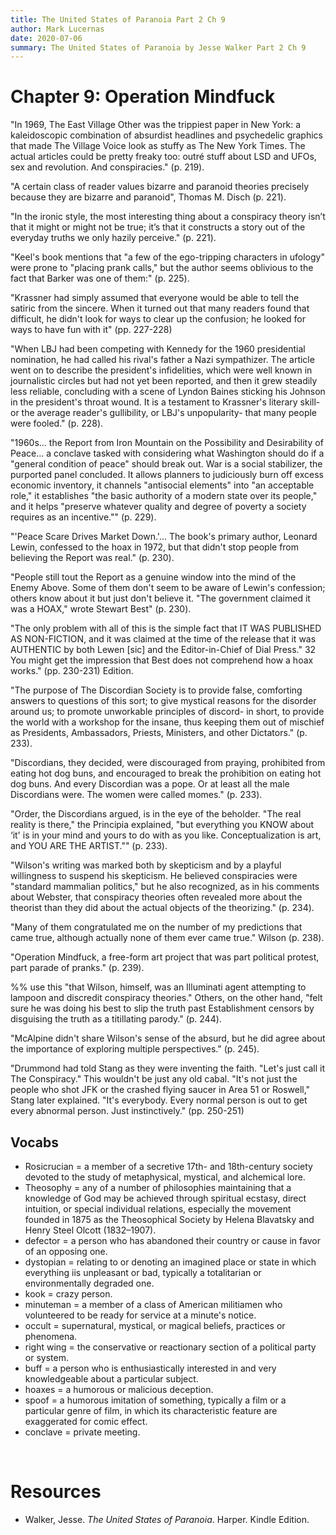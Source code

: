 ```yaml
---
title: The United States of Paranoia Part 2 Ch 9
author: Mark Lucernas
date: 2020-07-06
summary: The United States of Paranoia by Jesse Walker Part 2 Ch 9
---
```



# Chapter 9: Operation Mindfuck

"In 1969, The East Village Other was the trippiest paper in New York: a
kaleidoscopic combination of absurdist headlines and psychedelic graphics that
made The Village Voice look as stuffy as The New York Times. The actual articles
could be pretty freaky too: outré stuff about LSD and UFOs, sex and revolution.
And conspiracies." (p. 219).

"A certain class of reader values bizarre and paranoid theories precisely
because they are bizarre and paranoid", Thomas M. Disch (p. 221).

"In the ironic style, the most interesting thing about a conspiracy theory isn’t
that it might or might not be true; it’s that it constructs a story out of the
everyday truths we only hazily perceive." (p. 221).

"Keel's book mentions that "a few of the ego-tripping characters in ufology" were
prone to "placing prank calls," but the author seems oblivious to the fact
that Barker was one of them:" (p. 225).

"Krassner had simply assumed that everyone would be able to tell the satiric from
the sincere. When it turned out that many readers found that difficult, he
didn't look for ways to clear up the confusion; he looked for ways to have fun
with it" (pp. 227-228)

"When LBJ had been competing with Kennedy for the 1960 presidential nomination,
he had called his rival's father a Nazi sympathizer. The article went on to
describe the president's infidelities, which were well known in journalistic
circles but had not yet been reported, and then it grew steadily less reliable,
concluding with a scene of Lyndon Baines sticking his Johnson in the president's
throat wound. It is a testament to Krassner's literary skill- or the average
reader's gullibility, or LBJ's unpopularity- that many people were fooled." (p.
228).

"1960s... the Report from Iron Mountain on the Possibility and Desirability of
Peace... a conclave tasked with considering what Washington should do if a
"general condition of peace" should break out. War is a social stabilizer,
the purported panel concluded. It allows planners to judiciously burn off excess
economic inventory, it channels "antisocial elements" into "an acceptable role,"
it establishes "the basic authority of a modern state over its people," and it
helps "preserve whatever quality and degree of poverty a society requires as an
incentive."" (p. 229).

"'Peace Scare Drives Market Down.'... The book's primary author, Leonard Lewin,
confessed to the hoax in 1972, but that didn't stop people from believing the
Report was real." (p. 230).

"People still tout the Report as a genuine window into the mind of the Enemy
Above. Some of them don't seem to be aware of Lewin's confession; others know
about it but just don't believe it. "The government claimed it was a HOAX,"
wrote Stewart Best" (p. 230).

"The only problem with all of this is the simple fact that IT WAS PUBLISHED AS
NON-FICTION, and it was claimed at the time of the release that it was AUTHENTIC
by both Lewen [sic] and the Editor-in-Chief of Dial Press." 32 You might get the
impression that Best does not comprehend how a hoax works." (pp. 230-231)
Edition.

"The purpose of The Discordian Society is to provide false, comforting answers
to questions of this sort; to give mystical reasons for the disorder around us;
to promote unworkable principles of discord- in short, to provide the world with
a workshop for the insane, thus keeping them out of mischief as Presidents,
Ambassadors, Priests, Ministers, and other Dictators." (p. 233).

"Discordians, they decided, were discouraged from praying, prohibited from
eating hot dog buns, and encouraged to break the prohibition on eating hot dog
buns.  And every Discordian was a pope. Or at least all the male Discordians
were. The women were called momes." (p. 233).

"Order, the Discordians argued, is in the eye of the beholder. "The real reality
is there," the Principia explained, "but everything you KNOW about ‘it' is in
your mind and yours to do with as you like. Conceptualization is art, and YOU
ARE THE ARTIST."" (p. 233).

"Wilson's writing was marked both by skepticism and by a playful willingness to
suspend his skepticism. He believed conspiracies were "standard mammalian
politics," but he also recognized, as in his comments about Webster, that
conspiracy theories often revealed more about the theorist than they did about
the actual objects of the theorizing." (p. 234).

"Many of them congratulated me on the number of my predictions that came true,
although actually none of them ever came true." Wilson (p. 238).

"Operation Mindfuck, a free-form art project that was part political protest,
part parade of pranks." (p. 239).

%% use this
"that Wilson, himself, was an Illuminati agent attempting to lampoon and
discredit conspiracy theories." Others, on the other hand, "felt sure he was
doing his best to slip the truth past Establishment censors by disguising the
truth as a titillating parody." (p. 244).

"McAlpine didn't share Wilson's sense of the absurd, but he did agree about the
importance of exploring multiple perspectives." (p. 245).

"Drummond had told Stang as they were inventing the faith. "Let's just call it
The Conspiracy." This wouldn't be just any old cabal. "It's not just the people
who shot JFK or the crashed flying saucer in Area 51 or Roswell," Stang later
explained. "It's everybody. Every normal person is out to get every abnormal
person. Just instinctively." (pp. 250-251)


## Vocabs

  - Rosicrucian = a member of a secretive 17th- and 18th-century society devoted
    to the study of metaphysical, mystical, and alchemical lore.
  - Theosophy = any of a number of philosophies maintaining that a knowledge of
    God may be achieved through spiritual ecstasy, direct intuition, or special
    individual relations, especially the movement founded in 1875 as the
    Theosophical Society by Helena Blavatsky and Henry Steel Olcott (1832–1907).
  - defector = a person who has abandoned their country or cause in favor of an
    opposing one.
  - dystopian = relating to or denoting an imagined place or state in which
    everything iis unpleasant or bad, typically a totalitarian or
    environmentally degraded one.
  - kook = crazy person.
  - minuteman = a member of a class of American militiamen who volunteered to be
    ready for service at a minute's  notice.
  - occult = supernatural, mystical, or magical beliefs, practices or phenomena.
  - right wing = the conservative or reactionary section of a political party or
    system.
  - buff = a person who is enthusiastically interested in and very knowledgeable
    about a particular subject.
  - hoaxes = a humorous or malicious deception.
  - spoof = a humorous imitation of something, typically a film or a particular
    genre of film, in which its characteristic feature are exaggerated for comic
    effect.
  - conclave = private meeting.


<br>

# Resources

  - Walker, Jesse. _The United States of Paranoia_. Harper. Kindle Edition.
